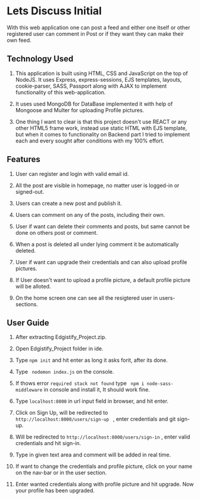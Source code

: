 # Lets Discuss Initial
With this web application one can post a feed and either one itself or other registered user can comment in Post or if they want they can make their own feed.

## Technology Used
1. This application is built using HTML, CSS and JavaScript on the top of NodeJS. It uses Express, express-sessions, EJS templates, layouts, cookie-parser, SASS, Passport along with AJAX to implement functionality of this web-application.
 
2. It uses used MongoDB for DataBase implemented it with help of Mongoose and Multer for uploading Profile pictures.
 
3. One thing I want to clear is that this project doesn't use REACT or any other HTML5 frame work, instead use static HTML with EJS template, but when it comes to functionality on Backend part I tried to implement each and every sought after conditions with my 100% effort.
 
## Features
 
1. User can register and login with valid email id.
 
2. All the post are visible in homepage, no matter user is logged-in or signed-out.
 
3. Users can create a new post and publish it.
 
4. Users can comment on any of the posts, including their own.
 
5. User if want can delete their comments and posts, but same cannot be done on others post or comment.
 
6. When a post is deleted all under lying comment it be automatically deleted.
 
7. User if want can upgrade their credentials and can also upload profile pictures.
 
8. If User doesn't want to upload a profile picture, a default profile picture will be alloted.
 
9. On the home screen one can see all the resigtered user in users-sections.
 
## User Guide
 
1. After extracting Edgistify_Project.zip.
 
2. Open Edgistify_Project folder in ide.

3. Type ```npm init``` and hit enter as long it asks forit, after its done.
 
4. Type 
 ``` nodemon index.js```
 on the console.
 
5. If thows error ```required stack not found``` type ``` npm i node-sass-middleware``` in console and install it, It should work fine.
 
6. Type ```localhost:8000``` in url input field in browser, and hit enter.
 
7. Click on Sign Up, will be redirected to ```http://localhost:8000/users/sign-up ``` , enter credentials and git sign-up.
 
8. Will be redirected to ```http://localhost:8000/users/sign-in``` , enter valid credentials and hit sign-in.
 
9. Type in given text area and comment will be added in real time.

10. If want to change the credentials and profile picture, click on your name on the nav-bar or in the user section.

11. Enter wanted credentials along with profile picture and hit upgrade. Now your profile has been upgraded.
